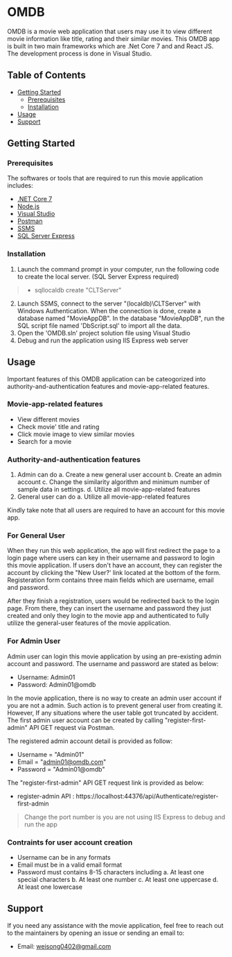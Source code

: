 # OMDB
OMDB is a movie web application that users may use it to view different movie information like title, rating and their similar movies. This OMDB app is built in two main frameworks which are .Net Core 7 and and React JS. The development process is done in Visual Studio.

## Table of Contents
- [Getting Started](#getting-started)
  - [Prerequisites](#prerequisites)
  - [Installation](#installation)
- [Usage](#usage)
- [Support](#support)

## Getting Started

### Prerequisites
The softwares or tools that are required to run this movie application includes:
- [.NET Core 7](https://dotnet.microsoft.com/download)
- [Node.js](https://nodejs.org/en/download/)
- [Visual Studio](https://visualstudio.microsoft.com/downloads/)
- [Postman](https://www.postman.com/downloads/)
- [SSMS](https://learn.microsoft.com/en-us/sql/ssms/download-sql-server-management-studio-ssms?view=sql-server-ver16)
- [SQL Server Express](https://www.microsoft.com/en-us/sql-server/sql-server-downloads)

### Installation
1. Launch the command prompt in your computer, run the following code to create the local server. (SQL Server Express required)
  >  - sqllocaldb create "CLTServer"
2. Launch SSMS, connect to the server "(localdb)\CLTServer" with Windows Authentication. When the connection is done, create a database named "MovieAppDB". In the database "MovieAppDB", run the SQL script file named 'DbScript.sql' to import all the data.
3. Open the 'OMDB.sln' project solution file using Visual Studio
4. Debug and run the application using IIS Express web server

## Usage
Important features of this OMDB application can be cateogorized into authority-and-authentication features and movie-app-related features.

### Movie-app-related features
- View different movies
- Check movie' title and rating
- Click movie image to view similar movies
- Search for a movie

### Authority-and-authentication features
1. Admin can do
  a. Create a new general user account
  b. Create an admin account
  c. Change the similarity algorithm and minimum number of sample data in settings.
  d. Utilize all movie-app-related features
2. General user can do
  a. Utilize all movie-app-related features

Kindly take note that all users are required to have an account for this movie app. 

### For General User
When they run this web application, the app will first redirect the page to a login page where users can key in their username and password to login this movie application. If users don't have an account, they can register the account by clicking the "New User?' link located at the bottom of the form. Registeration form contains three main fields which are username, email and password.
  
After they finish a registration, users would be redirected back to the login page. From there, they can insert the username and password they just created and only they login to the movie app and authenticated to fully utilize the general-user features of the movie application.

### For Admin User
Admin user can login this movie application by using an pre-existing admin account and password.
The username and password are stated as below:
  - Username: Admin01
  - Password: Admin01@omdb

In the movie application, there is no way to create an admin user account if you are not a admin. Such action is to prevent general user from creating it. However, If any situations where the user table got truncated by accident. The first admin user account can be created by calling "register-first-admin" API GET request via Postman.

The registered admin account detail is provided as follow:
  - Username = "Admin01"
  - Email = "admin01@omdb.com"
  - Password = "Admin01@omdb"
  
The "register-first-admin" API GET request link is provided as below:
  - register-admin API : https://localhost:44376/api/Authenticate/register-first-admin

> Change the port number is you are not using IIS Express to debug and run the app

### Contraints for user account creation
- Username can be in any formats
- Email must be in a valid email format
- Password must contains 8-15 characters including
  a. At least one special characters
  b. At least one number
  c. At least one uppercase
  d. At least one lowercase

## Support
If you need any assistance with the movie application, feel free to reach out to the maintainers by opening an issue or sending an email to:
- Email: weisong0402@gmail.com

